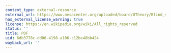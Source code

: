 ```yaml
---
content_type: external-resource
external_url: https://www.nesacenter.org/uploaded/board/UTheory/Blind_spot_of_institutional_leadership.pdf
has_external_license_warning: true
license: https://en.wikipedia.org/wiki/All_rights_reserved
status: ''
title: PDF
uid: 6db3778c-dd06-4198-a106-c12be48bb424
wayback_url: ''
---
```

